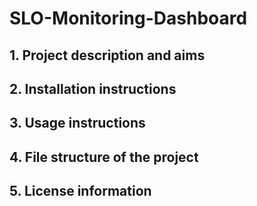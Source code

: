 # SLO-Monitoring-Dashboard


## 1. Project description and aims

## 2. Installation instructions

## 3. Usage instructions

## 4. File structure of the project

## 5. License information
